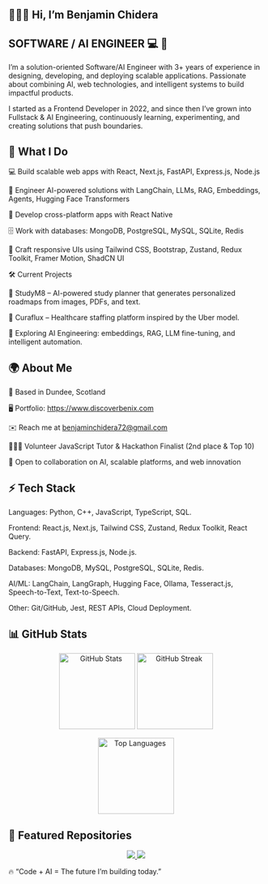 ## 👨🏾‍💻 Hi, I’m Benjamin Chidera

## SOFTWARE / AI ENGINEER 💻 🚀

I’m a solution-oriented Software/AI Engineer with 3+ years of experience in designing, developing, and deploying scalable applications. Passionate about combining AI, web technologies, and intelligent systems to build impactful products.

I started as a Frontend Developer in 2022, and since then I’ve grown into Fullstack & AI Engineering, continuously learning, experimenting, and creating solutions that push boundaries.

## 🚀 What I Do

💻 Build scalable web apps with React, Next.js, FastAPI, Express.js, Node.js

🧠 Engineer AI-powered solutions with LangChain, LLMs, RAG, Embeddings, Agents, Hugging Face Transformers

📱 Develop cross-platform apps with React Native

🗄️ Work with databases: MongoDB, PostgreSQL, MySQL, SQLite, Redis

🎨 Craft responsive UIs using Tailwind CSS, Bootstrap, Zustand, Redux Toolkit, Framer Motion, ShadCN UI

🛠️ Current Projects

🧠 StudyM8 – AI-powered study planner that generates personalized roadmaps from images, PDFs, and text.

🏥 Curaflux – Healthcare staffing platform inspired by the Uber model.

🤖 Exploring AI Engineering: embeddings, RAG, LLM fine-tuning, and intelligent automation.

## 🌍 About Me

📍 Based in Dundee, Scotland

🖥️ Portfolio: https://www.discoverbenix.com

✉️ Reach me at benjaminchidera72@gmail.com

🧑🏾‍🏫 Volunteer JavaScript Tutor & Hackathon Finalist (2nd place & Top 10)

🤝 Open to collaboration on AI, scalable platforms, and web innovation

## ⚡ Tech Stack

Languages: Python, C++, JavaScript, TypeScript, SQL.

Frontend: React.js, Next.js, Tailwind CSS, Zustand, Redux Toolkit, React Query.

Backend: FastAPI, Express.js, Node.js.

Databases: MongoDB, MySQL, PostgreSQL, SQLite, Redis.

AI/ML: LangChain, LangGraph, Hugging Face, Ollama, Tesseract.js, Speech-to-Text, Text-to-Speech.

Other: Git/GitHub, Jest, REST APIs, Cloud Deployment.

## 📊 GitHub Stats
<p align="center"> <img src="https://github-readme-stats.vercel.app/api?username=Benjamin-chidera&show_icons=true&theme=tokyonight" alt="GitHub Stats" height="150"/> <img src="https://github-readme-streak-stats.herokuapp.com/?user=Benjamin-chidera&theme=tokyonight" alt="GitHub Streak" height="150"/> </p> <p align="center"> <img src="https://github-readme-stats.vercel.app/api/top-langs/?username=Benjamin-chidera&layout=compact&theme=tokyonight" alt="Top Languages" height="150"/> </p>

## 📌 Featured Repositories  

<p align="center">
  <a href="https://github.com/Benjamin-chidera/Postit-blog">
    <img src="https://github-readme-stats.vercel.app/api/pin/?username=Benjamin-chidera&repo=Postit-blog&theme=tokyonight" />
  </a>
  <a href="https://github.com/Benjamin-chidera/automated-study-planner">
    <img src="https://github-readme-stats.vercel.app/api/pin/?username=Benjamin-chidera&repo=automated-study-planner&theme=tokyonight" />
  </a>
</p>  

🔥 “Code + AI = The future I’m building today.”
